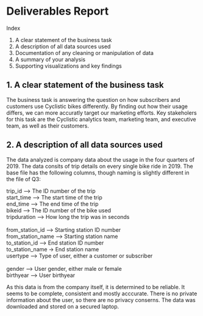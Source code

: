 # Deliverables Report

Index
1. A clear statement of the business task
2. A description of all data sources used
3. Documentation of any cleaning or manipulation of data
4. A summary of your analysis
5. Supporting visualizations and key findings

## 1. A clear statement of the business task
The business task is answering the question on how subscribers and customers use Cyclistic bikes differently. By finding out how their usage differs, we can more accuratly target our marketing efforts.
Key stakeholers for this task are the Cyclistic analytics team, marketing team, and executive team, as well as their customers. 

## 2. A description of all data sources used
The data analyzed is company data about the usage in the four quarters of 2019. The data consits of trip details on every single bike ride in 2019. The base file has the following columns, though naming is slightly different in the file of Q3:

trip_id	--> The ID number of the trip <br>
start_time	--> The start time of the trip<br>
end_time	--> The end time of the trip<br>
bikeid --> The ID number of the bike used	<br>
tripduration --> How long the trip was in seconds<br>	
from_station_id	 --> Starting station ID number<br>
from_station_name	--> Starting station name<br>
to_station_id	--> End station ID number<br>
to_station_name	-> End station name<br>
usertype --> Type of user, either a customer or subscriber<br>	
gender --> User gender, either male or female	<br>
birthyear --> User birthyear<br>

As this data is from the company itself, it is determined to be reliable. It seems to be complete, consistent and mostly acccurate. 
There is no private information about the user, so there are no privacy conserns. The data was downloaded and stored on a secured laptop. 
